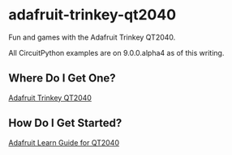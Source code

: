 adafruit-trinkey-qt2040
=======================

Fun and games with the Adafruit Trinkey QT2040.

All CircuitPython examples are on 9.0.0.alpha4 as of this writing.


Where Do I Get One?
-------------------

[Adafruit Trinkey QT2040](https://www.adafruit.com/product/5056 "Adafruit product page")


How Do I Get Started?
---------------------

[Adafruit Learn Guide for QT2040](https://learn.adafruit.com/adafruit-trinkey-qt2040)
